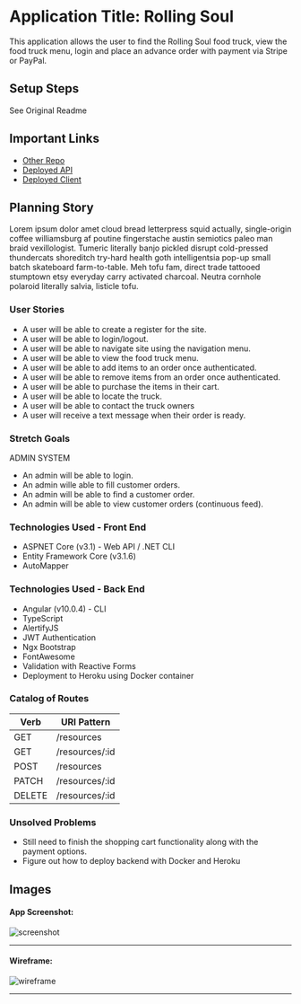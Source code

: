 # Application Title: Rolling Soul

This application allows the user to find the Rolling Soul food truck, view the food truck menu, login and place an advance order with payment via Stripe or PayPal.


## Setup Steps

See Original Readme

## Important Links

- [Other Repo](https://github.com/chozen2see/FoodTruckRodeoAPI)
- [Deployed API](https://foodtruckrodeo.herokuapp.com/)
- [Deployed Client](http://foodtruckrodeo.ga.dvynedzyne.com/)

## Planning Story

Lorem ipsum dolor amet cloud bread letterpress squid actually, single-origin coffee williamsburg af poutine fingerstache austin semiotics paleo man braid vexillologist. Tumeric literally banjo pickled disrupt cold-pressed thundercats shoreditch try-hard health goth intelligentsia pop-up small batch skateboard farm-to-table. Meh tofu fam, direct trade tattooed stumptown etsy everyday carry activated charcoal. Neutra cornhole polaroid literally salvia, listicle tofu.

### User Stories

- A user will be able to create a register for the site. 
- A user will be able to login/logout.
- A user will be able to navigate site using the navigation menu.
- A user will be able to view the food truck menu.
- A user will be able to add items to an order once authenticated. 
- A user will be able to remove items from an order once authenticated. 
- A user will be able to purchase the items in their cart.
- A user will be able to locate the truck. 
- A user will be able to contact the truck owners
- A user will receive a text message when their order is ready.

### Stretch Goals
ADMIN SYSTEM
- An admin will be able to login.
- An admin wille able to fill customer orders. 
- An admin will be able to find a customer order. 
- An admin will be able to view customer orders (continuous feed). 


### Technologies Used - Front End

- ASPNET Core (v3.1) - Web API / .NET CLI
- Entity Framework Core (v3.1.6) 
- AutoMapper

### Technologies Used - Back End

- Angular (v10.0.4) - CLI
- TypeScript
- AlertifyJS
- JWT Authentication
- Ngx Bootstrap
- FontAwesome
- Validation with Reactive Forms
- Deployment to Heroku using Docker container


### Catalog of Routes

Verb         |	URI Pattern
------------ | -------------
GET | /resources
GET | /resources/:id
POST | /resources
PATCH | /resources/:id
DELETE | /resources/:id

### Unsolved Problems

- Still need to finish the shopping cart functionality along with the payment options.
- Figure out how to deploy backend with Docker and Heroku

## Images

#### App Screenshot:
![screenshot](https://media.idownloadblog.com/wp-content/uploads/2017/07/Select-Instagram-story-to-save-to-iPhone.jpeg)

---

#### Wireframe:
![wireframe](https://lucidchart.zendesk.com/hc/article_attachments/360001080866/Facebook_Wireframe_-_New_Page.png)

---

